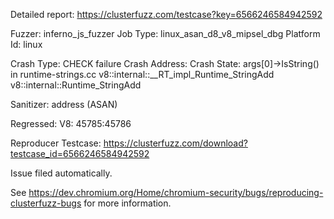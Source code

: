 Detailed report: https://clusterfuzz.com/testcase?key=6566246584942592

Fuzzer: inferno_js_fuzzer
Job Type: linux_asan_d8_v8_mipsel_dbg
Platform Id: linux

Crash Type: CHECK failure
Crash Address: 
Crash State:
  args[0]->IsString() in runtime-strings.cc
  v8::internal::__RT_impl_Runtime_StringAdd
  v8::internal::Runtime_StringAdd
  
Sanitizer: address (ASAN)

Regressed: V8: 45785:45786

Reproducer Testcase: https://clusterfuzz.com/download?testcase_id=6566246584942592


Issue filed automatically.

See https://dev.chromium.org/Home/chromium-security/bugs/reproducing-clusterfuzz-bugs for more information.